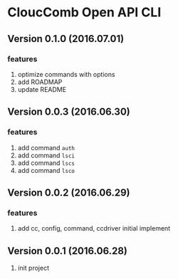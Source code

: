 # CloucComb Open API CLI

## Version 0.1.0 (2016.07.01)

### features

1. optimize commands with options
2. add ROADMAP
3. update README

## Version 0.0.3 (2016.06.30)

### features

1. add command `auth` 
2. add command `lsci`
3. add command `lscs`
4. add command `lsco`

## Version 0.0.2 (2016.06.29)

### features

1. add cc, config, command, ccdriver initial implement


## Version 0.0.1 (2016.06.28)

1. init project
